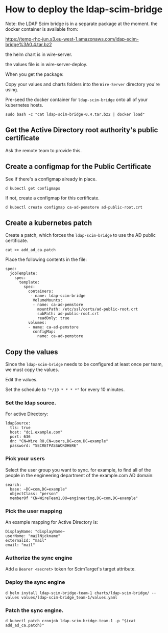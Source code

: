 # How to deploy the ldap-scim-bridge

Note: the LDAP Scim bridge is in a separate package at the moment. the docker container is available from: 

https://temp-rhc-jun.s3.eu-west-1.amazonaws.com/ldap-scim-bridge%3A0.4.tar.bz2

the helm chart is in wire-server.

the values file is in wire-server-deploy.

When you get the package:

Copy your values and charts folders into the `Wire-Server` directory you're using.

Pre-seed the docker container for `ldap-scim-bridge` onto all of your kubernetes hosts.
```
sudo bash -c "cat ldap-scim-bridge-0.4.tar.bz2 | docker load"
```

## Get the Active Directory root authority's public certificate

Ask the remote team to provide this.

## Create a configmap for the Public Certificate

See if there's a configmap already in place.
```
d kubectl get configmaps
```

If not, create a configmap for this certificate.
```
d kubectl create configmap ca-ad-pemstore ad-public-root.crt
```

## Create a kubernetes patch

Create a patch, which forces the `ldap-scim-bridge` to use the AD public certificate.

```
cat >> add_ad_ca.patch
```

Place the following contents in the file:

```
spec:
  jobTemplate:
    spec:
      template:
        spec:
          containers:
           - name: ldap-scim-bridge
            VolumeMounts:
            - name: ca-ad-pemstore
              mountPath: /etc/ssl/certs/ad-public-root.crt
              subPath: ad-public-root.crt
              readOnly: true
          volumes:
          - name: ca-ad-pemstore
            configMap:
   	          name: ca-ad-pemstore
```

## Copy the values

Since the `ldap-scim-bridge` needs to be configured at least once per team, we must copy the values.

Edit the values. 

Set the schedule to `"*/10 * * * *"` for every 10 minutes.

### Set the ldap source.

For active Directory:

```
ldapSource:
  tls: true
  host: "dc1.example.com"
  port: 636
  dn: "CN=Wire RO,CN=users,DC=com,DC=example"
  password: "SECRETPASSWORDHERE"
```

### Pick your users

Select the user group you want to sync. for example, to find all of the people in the engineering department of the example.com AD domain:

```
search:
  base: ~DC=com,DC=example"
  objectClass: "person"
  memberOf "CN=WireTeam1,OU=engineering,DC=com,DC=example"
```

### Pick the user mapping

An example mapping for Active Directory is:
```
DisplayName: "displayName~
userNome: "mailNickname"
externalId: "mail"
email: "mail"
```

### Authorize the sync engine

Add a `Bearer <secret>` token for ScimTarget's target attribute.


### Deploy the sync engine
```
d helm install ldap-scim-bridge-team-1 charts/ldap-scim-bridge/ --values values/ldap-scim-bridge_team-1/values.yaml
```

### Patch the sync engine.
```
d kubectl patch cronjob ldap-scim-bridge-team-1 -p "$(cat add_ad_ca.patch)"
```

